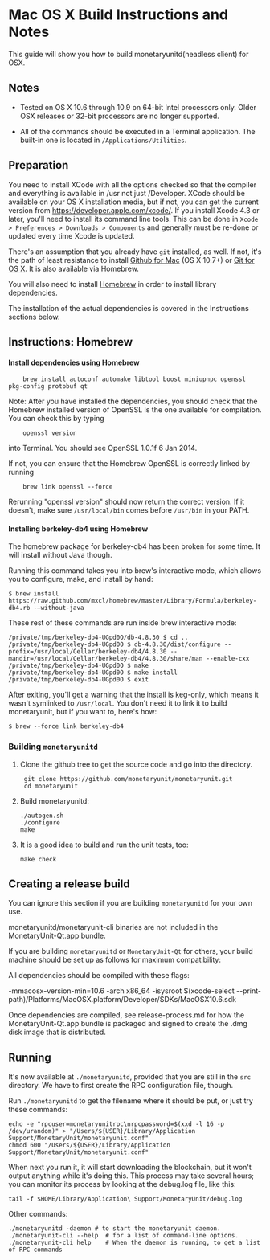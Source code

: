 Mac OS X Build Instructions and Notes
====================================
This guide will show you how to build monetaryunitd(headless client) for OSX.

Notes
-----

* Tested on OS X 10.6 through 10.9 on 64-bit Intel processors only.
Older OSX releases or 32-bit processors are no longer supported.

* All of the commands should be executed in a Terminal application. The
built-in one is located in `/Applications/Utilities`.

Preparation
-----------

You need to install XCode with all the options checked so that the compiler
and everything is available in /usr not just /Developer. XCode should be
available on your OS X installation media, but if not, you can get the
current version from https://developer.apple.com/xcode/. If you install
Xcode 4.3 or later, you'll need to install its command line tools. This can
be done in `Xcode > Preferences > Downloads > Components` and generally must
be re-done or updated every time Xcode is updated.

There's an assumption that you already have `git` installed, as well. If
not, it's the path of least resistance to install [Github for Mac](https://mac.github.com/)
(OS X 10.7+) or
[Git for OS X](https://code.google.com/p/git-osx-installer/). It is also
available via Homebrew.

You will also need to install [Homebrew](http://brew.sh)
in order to install library dependencies.

The installation of the actual dependencies is covered in the Instructions
sections below.

Instructions: Homebrew
----------------------

#### Install dependencies using Homebrew

        brew install autoconf automake libtool boost miniupnpc openssl pkg-config protobuf qt

Note: After you have installed the dependencies, you should check that the Homebrew installed version of OpenSSL is the one available for compilation. You can check this by typing

        openssl version

into Terminal. You should see OpenSSL 1.0.1f 6 Jan 2014.

If not, you can ensure that the Homebrew OpenSSL is correctly linked by running

        brew link openssl --force

Rerunning "openssl version" should now return the correct version. If it
doesn't, make sure `/usr/local/bin` comes before `/usr/bin` in your
PATH. 

#### Installing berkeley-db4 using Homebrew

The homebrew package for berkeley-db4 has been broken for some time.  It will install without Java though.

Running this command takes you into brew's interactive mode, which allows you to configure, make, and install by hand:
```
$ brew install https://raw.github.com/mxcl/homebrew/master/Library/Formula/berkeley-db4.rb -–without-java 
```

These rest of these commands are run inside brew interactive mode:
```
/private/tmp/berkeley-db4-UGpd0O/db-4.8.30 $ cd ..
/private/tmp/berkeley-db4-UGpd0O $ db-4.8.30/dist/configure --prefix=/usr/local/Cellar/berkeley-db4/4.8.30 --mandir=/usr/local/Cellar/berkeley-db4/4.8.30/share/man --enable-cxx
/private/tmp/berkeley-db4-UGpd0O $ make
/private/tmp/berkeley-db4-UGpd0O $ make install
/private/tmp/berkeley-db4-UGpd0O $ exit
```

After exiting, you'll get a warning that the install is keg-only, which means it wasn't symlinked to `/usr/local`.  You don't need it to link it to build monetaryunit, but if you want to, here's how:

    $ brew --force link berkeley-db4


### Building `monetaryunitd`

1. Clone the github tree to get the source code and go into the directory.

        git clone https://github.com/monetaryunit/monetaryunit.git
        cd monetaryunit

2.  Build monetaryunitd:

        ./autogen.sh
        ./configure
        make

3.  It is a good idea to build and run the unit tests, too:

        make check

Creating a release build
------------------------
You can ignore this section if you are building `monetaryunitd` for your own use.

monetaryunitd/monetaryunit-cli binaries are not included in the MonetaryUnit-Qt.app bundle.

If you are building `monetaryunitd` or `MonetaryUnit-Qt` for others, your build machine should be set up
as follows for maximum compatibility:

All dependencies should be compiled with these flags:

 -mmacosx-version-min=10.6
 -arch x86_64
 -isysroot $(xcode-select --print-path)/Platforms/MacOSX.platform/Developer/SDKs/MacOSX10.6.sdk

Once dependencies are compiled, see release-process.md for how the MonetaryUnit-Qt.app
bundle is packaged and signed to create the .dmg disk image that is distributed.

Running
-------

It's now available at `./monetaryunitd`, provided that you are still in the `src`
directory. We have to first create the RPC configuration file, though.

Run `./monetaryunitd` to get the filename where it should be put, or just try these
commands:

    echo -e "rpcuser=monetaryunitrpc\nrpcpassword=$(xxd -l 16 -p /dev/urandom)" > "/Users/${USER}/Library/Application Support/MonetaryUnit/monetaryunit.conf"
    chmod 600 "/Users/${USER}/Library/Application Support/MonetaryUnit/monetaryunit.conf"

When next you run it, it will start downloading the blockchain, but it won't
output anything while it's doing this. This process may take several hours;
you can monitor its process by looking at the debug.log file, like this:

    tail -f $HOME/Library/Application\ Support/MonetaryUnit/debug.log

Other commands:

    ./monetaryunitd -daemon # to start the monetaryunit daemon.
    ./monetaryunit-cli --help  # for a list of command-line options.
    ./monetaryunit-cli help    # When the daemon is running, to get a list of RPC commands
